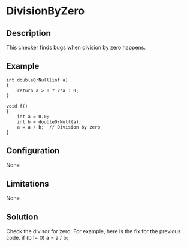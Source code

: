 DivisionByZero
================

Description
-------------

This checker finds bugs when division by zero happens.

Example
-------------

~~~~~~{.cpp}
int doubleOrNull(int a)
{
    return a > 0 ? 2*a : 0;
}

void f()
{
    int a = 0.0;
    int b = doubleOrNull(a);
    a = a / b;  // Division by zero
}
~~~~~~

Configuration
-------------
None

Limitations
-------------
None

Solution
-------------
Check the divisor for zero.
For example, here is the fix for the previous code.
if (b != 0) a = a / b;
